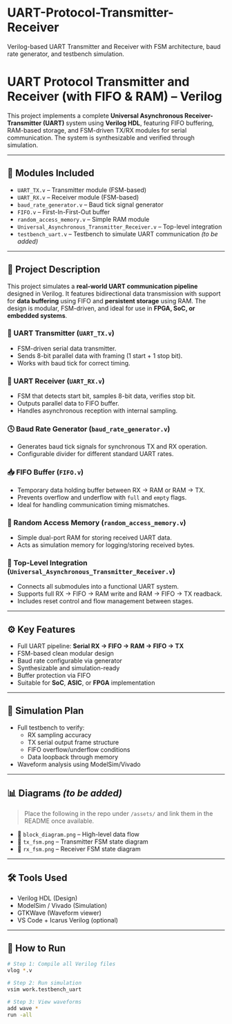 # UART-Protocol-Transmitter-Receiver
Verilog-based UART Transmitter and Receiver with FSM architecture, baud rate generator, and testbench simulation.
# UART Protocol Transmitter and Receiver (with FIFO & RAM) – Verilog

This project implements a complete **Universal Asynchronous Receiver-Transmitter (UART)** system using **Verilog HDL**, featuring FIFO buffering, RAM-based storage, and FSM-driven TX/RX modules for serial communication. The system is synthesizable and verified through simulation.

---

## 📂 Modules Included

- `UART_TX.v` – Transmitter module (FSM-based)
- `UART_RX.v` – Receiver module (FSM-based)
- `baud_rate_generator.v` – Baud tick signal generator
- `FIFO.v` – First-In-First-Out buffer
- `random_access_memory.v` – Simple RAM module
- `Universal_Asynchronous_Transmitter_Receiver.v` – Top-level integration
- `testbench_uart.v` – Testbench to simulate UART communication *(to be added)*

---

## 📌 Project Description

This project simulates a **real-world UART communication pipeline** designed in Verilog. It features bidirectional data transmission with support for **data buffering** using FIFO and **persistent storage** using RAM. The design is modular, FSM-driven, and ideal for use in **FPGA, SoC, or embedded systems**.

### 🔁 UART Transmitter (`UART_TX.v`)
- FSM-driven serial data transmitter.
- Sends 8-bit parallel data with framing (1 start + 1 stop bit).
- Works with baud tick for correct timing.

### 🔂 UART Receiver (`UART_RX.v`)
- FSM that detects start bit, samples 8-bit data, verifies stop bit.
- Outputs parallel data to FIFO buffer.
- Handles asynchronous reception with internal sampling.

### 🕓 Baud Rate Generator (`baud_rate_generator.v`)
- Generates baud tick signals for synchronous TX and RX operation.
- Configurable divider for different standard UART rates.

### 📥 FIFO Buffer (`FIFO.v`)
- Temporary data holding buffer between RX → RAM or RAM → TX.
- Prevents overflow and underflow with `full` and `empty` flags.
- Ideal for handling communication timing mismatches.

### 💾 Random Access Memory (`random_access_memory.v`)
- Simple dual-port RAM for storing received UART data.
- Acts as simulation memory for logging/storing received bytes.

### 🧩 Top-Level Integration (`Universal_Asynchronous_Transmitter_Receiver.v`)
- Connects all submodules into a functional UART system.
- Supports full RX → FIFO → RAM write and RAM → FIFO → TX readback.
- Includes reset control and flow management between stages.

---

## ⚙️ Key Features

- Full UART pipeline: **Serial RX → FIFO → RAM → FIFO → TX**
- FSM-based clean modular design
- Baud rate configurable via generator
- Synthesizable and simulation-ready
- Buffer protection via FIFO
- Suitable for **SoC**, **ASIC**, or **FPGA** implementation

---

## 🧪 Simulation Plan

- Full testbench to verify:
  - RX sampling accuracy
  - TX serial output frame structure
  - FIFO overflow/underflow conditions
  - Data loopback through memory
- Waveform analysis using ModelSim/Vivado

---

## 📊 Diagrams *(to be added)*

> Place the following in the repo under `/assets/` and link them in the README once available.

- 📡 `block_diagram.png` – High-level data flow
- 🔁 `tx_fsm.png` – Transmitter FSM state diagram
- 🔂 `rx_fsm.png` – Receiver FSM state diagram

---

## 🛠 Tools Used

- Verilog HDL (Design)
- ModelSim / Vivado (Simulation)
- GTKWave (Waveform viewer)
- VS Code + Icarus Verilog (optional)

---

## 📁 How to Run

```bash
# Step 1: Compile all Verilog files
vlog *.v

# Step 2: Run simulation
vsim work.testbench_uart

# Step 3: View waveforms
add wave *
run -all
